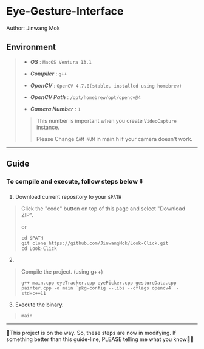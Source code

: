 # Eye-Gesture-Interface
Author: Jinwang Mok
## Environment
>- ***OS*** : `MacOS Ventura 13.1`
>
>- ***Compiler*** : `g++`
>
>- ***OpenCV*** : `OpenCV 4.7.0(stable, installed using homebrew)`
>
>- ***OpenCV Path*** : `/opt/homebrew/opt/opencv@4`
>
>- ***Camera Number*** : `1` 
>> This number is important when you create `VideoCapture` instance. 
>>
>> Please Change `CAM_NUM` in main.h if your camera doesn't work.
---
## Guide
### To compile and execute, follow steps below ⬇️

1. Download current repository to your `$PATH`
> Click the "code" button on top of this page and select "Download ZIP".
>
> or
> 
> ```shell
> cd $PATH
> git clone https://github.com/JinwangMok/Look-Click.git
> cd Look-Click
> ```

2. 
> Compile the project. (using g++)
> 
> ```shell
> g++ main.cpp eyeTracker.cpp eyePicker.cpp gestureData.cpp painter.cpp -o main `pkg-config --libs --cflags opencv4` -std=c++11
> ```

3. Execute the binary.
> 
> ```shell
> main
> ```
---
🚨This project is on the way. So, these steps are now in modifying.
If something better than this guide-line, PLEASE telling me what you know🙏🏻